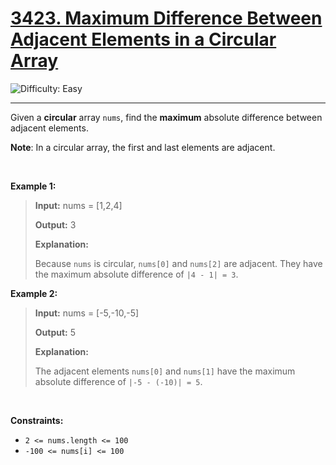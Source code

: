 <h1><a href="https://leetcode.com/problems/maximum-difference-between-adjacent-elements-in-a-circular-array?envType=daily-question&envId=2025-06-12">3423. Maximum Difference Between Adjacent Elements in a Circular Array</a></h1>

![Difficulty: Easy](https://img.shields.io/badge/Easy-46c6c2)

---

<p>Given a <strong>circular</strong> array <code>nums</code>, find the <b>maximum</b> absolute difference between adjacent elements.</p>

<p><strong>Note</strong>: In a circular array, the first and last elements are adjacent.</p>

<p>&nbsp;</p>
<p><strong class="example">Example 1:</strong></p>

><p><strong>Input:</strong> <span class="example-io">nums = [1,2,4]</span></p>
>
><p><strong>Output:</strong> <span class="example-io">3</span></p>
>
><p><strong>Explanation:</strong></p>
>
><p>Because <code>nums</code> is circular, <code>nums[0]</code> and <code>nums[2]</code> are adjacent. They have the maximum absolute difference of <code>|4 - 1| = 3</code>.</p>

<p><strong class="example">Example 2:</strong></p>

><p><strong>Input:</strong> <span class="example-io">nums = [-5,-10,-5]</span></p>
>
><p><strong>Output:</strong> <span class="example-io">5</span></p>
>
><p><strong>Explanation:</strong></p>
>
><p>The adjacent elements <code>nums[0]</code> and <code>nums[1]</code> have the maximum absolute difference of <code>|-5 - (-10)| = 5</code>.</p>

<p>&nbsp;</p>
<p><strong>Constraints:</strong></p>

<ul>
	<li><code>2 &lt;= nums.length &lt;= 100</code></li>
	<li><code>-100 &lt;= nums[i] &lt;= 100</code></li>
</ul>
